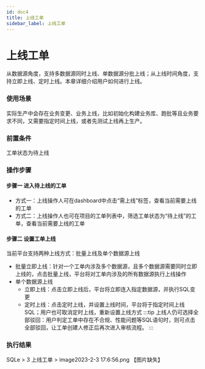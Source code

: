```yaml
---
id: doc4
title: 上线工单
sidebar_label: 上线工单
---
```


# 上线工单
从数据源角度，支持多数据源同时上线、单数据源分批上线；从上线时间角度，支持立即上线、定时上线。本章详细介绍用户如何进行上线。

### 使用场景
实际生产中会存在业务变更、业务上线，比如初始化构建业务库、跑批等且业务要求不同，又需要指定时间上线，或者先测试上线再上生产。

### 前置条件
工单状态为待上线

### 操作步骤

#### 步骤一 进入待上线的工单

* 方式一：上线操作人可在dashboard中点击“需上线”标签，查看当前需要上线的工单
* 方式二：上线操作人也可在项目的工单列表中，筛选工单状态为“待上线”的工单，查看当前需要上线的工单

#### 步骤二 设置工单上线

当前平台支持两种上线方式：批量上线及单个数据源上线
* 批量立即上线：针对一个工单内涉及多个数据源，且多个数据源需要同时立即上线的，点击批量上线，平台将对工单内涉及的所有数据源执行上线操作
* 单个数据源上线
    * 立即上线：点击立即上线后，平台将立即连入指定数据源，并执行SQL变更
    * 定时上线：点击定时上线，并设置上线时间，平台将于指定时间上线SQL；用户也可取消定时上线，重新设置上线方式
:::tip
上线人仍可选择全部驳回：用户判定工单中存在不合规、性能问题等SQL语句时，则可点击全部驳回，让工单创建人修正后再次进入审核流程。
:::


### 执行结果
SQLe > 3 上线工单 > image2023-2-3 17:6:56.png
【图片缺失】


